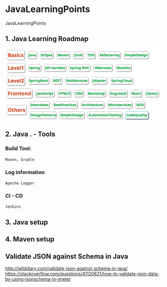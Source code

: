 # JavaLearningPoints
JavaLearningPoints


## 1. Java Learning Roadmap

![Java Learning Roadmap](https://github.com/josdoaitran/JavaLearningPoints/blob/master/JavaLearningRoadMap.png)

## 2. Java . - Tools

### Build Tool:
```
Maven, Gradle
```
### Log information
```
Apache Logger
```

### CI - CD
```
Jenkins
```

## 3. Java setup 


## 4. Maven setup


## Validate JSON against Schema in Java

http://wilddiary.com/validate-json-against-schema-in-java/
https://stackoverflow.com/questions/41120621/how-to-validate-json-data-by-using-jsonschema-in-jmeter

